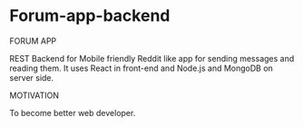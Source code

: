 # Forum-app-backend

FORUM APP

REST Backend for Mobile friendly Reddit like app for sending messages and reading them. It uses React in front-end and Node.js and MongoDB on server side. 

MOTIVATION

To become better web developer.
